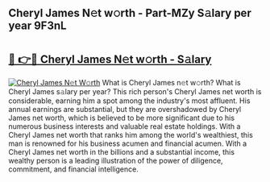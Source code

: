 ## Cheryl James N𝚎t w𝚘rth - Part-MZy S𝚊lary per year 9F3nL

# <h2><a href="http://gc3r4b.nevu.top/?p=Cheryl+James">🔗 👉🔴 Cheryl James N𝚎t w𝚘rth - S𝚊lary</a></h2>

[![Cheryl James N𝚎t W𝚘rth](https://i.imgur.com/Oavwk0R.jpeg)](http://gc3r4b.nevu.top/?p=Cheryl+James)
What is Cheryl James n𝚎t w𝚘rth? What is Cheryl James s𝚊lary per year?
This rich person's Cheryl James net worth is considerable, earning him a spot among the industry's most affluent. His annual earnings are substantial, but they are overshadowed by Cheryl James net worth, which is believed to be more significant due to his numerous business interests and valuable real estate holdings. With a Cheryl James net worth that ranks him among the world's wealthiest, this man is renowned for his business acumen and financial acumen. With a Cheryl James net worth in the billions and a substantial income, this wealthy person is a leading illustration of the power of diligence, commitment, and financial intelligence.
